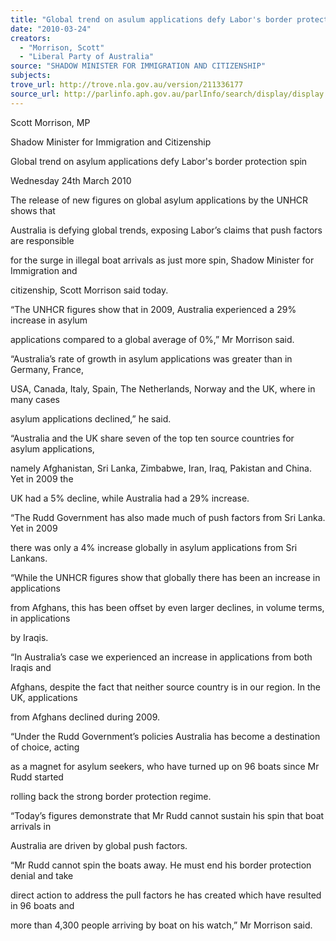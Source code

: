 ```yaml
---
title: "Global trend on asulum applications defy Labor's border protection spin."
date: "2010-03-24"
creators:
  - "Morrison, Scott"
  - "Liberal Party of Australia"
source: "SHADOW MINISTER FOR IMMIGRATION AND CITIZENSHIP"
subjects:
trove_url: http://trove.nla.gov.au/version/211336177
source_url: http://parlinfo.aph.gov.au/parlInfo/search/display/display.w3p;query=Id%3A%22media/pressrel/60YW6%22
---
```


 Scott Morrison, MP 

 Shadow Minister for Immigration and Citizenship   

 

 Global trend on asylum applications defy Labor's border protection spin 

 Wednesday 24th March 2010 

 The release of new figures on global asylum applications by the UNHCR shows that 

 Australia is defying global trends, exposing Labor’s claims that push factors are responsible 

 for the surge in illegal boat arrivals as just more spin, Shadow Minister for Immigration and 

 citizenship, Scott Morrison said today. 

 

 “The UNHCR figures show that in 2009, Australia experienced a 29% increase in asylum 

 applications compared to a global average of 0%,” Mr Morrison said. 

 

 “Australia’s rate of growth in asylum applications was greater than in Germany, France, 

 USA, Canada, Italy, Spain, The Netherlands, Norway and the UK, where in many cases 

 asylum applications declined,” he said. 

 

 “Australia and the UK share seven of the top ten source countries for asylum applications, 

 namely Afghanistan, Sri Lanka, Zimbabwe, Iran, Iraq, Pakistan and China. Yet in 2009 the 

 UK had a 5% decline, while Australia had a 29% increase. 

 

 “The Rudd Government has also made much of push factors from Sri Lanka. Yet in 2009 

 there was only a 4% increase globally in asylum applications from Sri Lankans. 

 

 “While the UNHCR figures show that globally there has been an increase in applications 

 from Afghans, this has been offset by even larger declines, in volume terms, in applications 

 by Iraqis.  

 

 “In Australia’s case we experienced an increase in applications from both Iraqis and 

 Afghans, despite the fact that neither source country is in our region. In the UK, applications 

 from Afghans declined during 2009. 

 

 “Under the Rudd Government’s policies Australia has become a destination of choice, acting 

 as a magnet for asylum seekers, who have turned up on 96 boats  since Mr Rudd started  

 rolling back the strong border protection regime. 

 

 “Today’s figures demonstrate that Mr Rudd cannot sustain his spin that boat arrivals in 

 Australia are driven by global push factors.  

 

 “Mr Rudd cannot spin the boats away. He must end his border protection denial and take 

 direct action to address the pull factors he has created which have resulted in 96 boats and 

 more than 4,300 people arriving by boat on his watch,” Mr Morrison said. 

 

